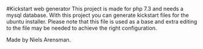 #Kickstart web generator
This project is made for php 7.3 and needs a mysql database.
With this project you can generate kickstart files for the ubuntu installer.
Please note that this file is used as a base and extra editing to the file may be needed to achieve the right configuration.

Made by Niels Arensman.